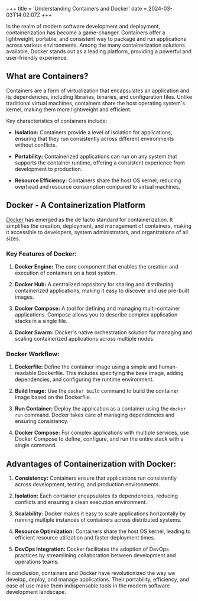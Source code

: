 +++
title = 'Understanding Containers and Docker'
date = 2024-03-03T14:02:07Z
+++

In the realm of modern software development and deployment, containerization has become a game-changer. Containers offer a lightweight, portable, and consistent way to package and run applications across various environments. Among the many containerization solutions available, Docker stands out as a leading platform, providing a powerful and user-friendly experience.

## What are Containers?

Containers are a form of virtualization that encapsulates an application and its dependencies, including libraries, binaries, and configuration files. Unlike traditional virtual machines, containers share the host operating system's kernel, making them more lightweight and efficient.

Key characteristics of containers include:

- **Isolation:** Containers provide a level of isolation for applications, ensuring that they run consistently across different environments without conflicts.

- **Portability:** Containerized applications can run on any system that supports the container runtime, offering a consistent experience from development to production.

- **Resource Efficiency:** Containers share the host OS kernel, reducing overhead and resource consumption compared to virtual machines.

## Docker - A Containerization Platform

[Docker](https://www.docker.com/) has emerged as the de facto standard for containerization. It simplifies the creation, deployment, and management of containers, making it accessible to developers, system administrators, and organizations of all sizes.

### Key Features of Docker:

1. **Docker Engine:** The core component that enables the creation and execution of containers on a host system.

2. **Docker Hub:** A centralized repository for sharing and distributing containerized applications, making it easy to discover and use pre-built images.

3. **Docker Compose:** A tool for defining and managing multi-container applications. Compose allows you to describe complex application stacks in a single file.

4. **Docker Swarm:** Docker's native orchestration solution for managing and scaling containerized applications across multiple nodes.

### Docker Workflow:

1. **Dockerfile:** Define the container image using a simple and human-readable Dockerfile. This includes specifying the base image, adding dependencies, and configuring the runtime environment.

2. **Build Image:** Use the `docker build` command to build the container image based on the Dockerfile.

3. **Run Container:** Deploy the application as a container using the `docker run` command. Docker takes care of managing dependencies and ensuring consistency.

4. **Docker Compose:** For complex applications with multiple services, use Docker Compose to define, configure, and run the entire stack with a single command.

## Advantages of Containerization with Docker:

1. **Consistency:** Containers ensure that applications run consistently across development, testing, and production environments.

2. **Isolation:** Each container encapsulates its dependencies, reducing conflicts and ensuring a clean execution environment.

3. **Scalability:** Docker makes it easy to scale applications horizontally by running multiple instances of containers across distributed systems.

4. **Resource Optimization:** Containers share the host OS kernel, leading to efficient resource utilization and faster deployment times.

5. **DevOps Integration:** Docker facilitates the adoption of DevOps practices by streamlining collaboration between development and operations teams.

In conclusion, containers and Docker have revolutionized the way we develop, deploy, and manage applications. Their portability, efficiency, and ease of use make them indispensable tools in the modern software development landscape.
